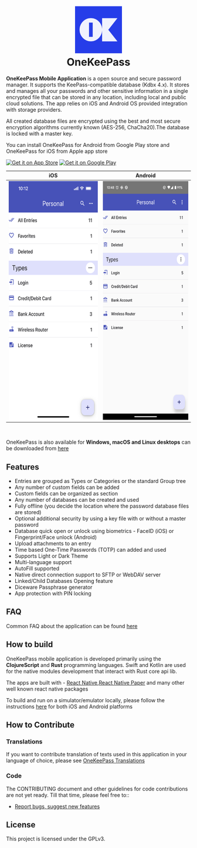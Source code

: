 <h1 align="center">
  <img src="./android/app/src/main/res/mipmap-xxxhdpi/ic_launcher.png" alt="OneKeePass" width="128" />
  <br>
  <div>OneKeePass</div>
</h1>

**OneKeePass Mobile Application** is a open source and secure password manager. It supports the KeePass-compatible database (Kdbx 4.x). It stores and manages all your passwords and other sensitive information in a single encrypted file that can be stored in any location, including local and public cloud solutions. The app relies on iOS and Android OS provided integration with storage providers.  


All created database files are encrypted using the best and most secure encryption algorithms currently known (AES-256, ChaCha20).The database is locked with a master key.

You can install OneKeePass for Android from Google Play store and OneKeePass for iOS from Apple app store

<a href="https://apps.apple.com/us/app/onekeepass-password-manager/id6448712640" target="_blank"><img alt="Get it on App Store" src="https://imgur.com/GdGqPMY.png" width="153" height="46"></a>
<a href="https://play.google.com/store/apps/details?id=com.onekeepassmobile" target="_blank"><img alt="Get it on Google Play" src="https://imgur.com/YQzmZi9.png" width="153" height="46"></a> 

| iOS  | Android |
| ------------- | ------------- |
| <img src="./screenshots/i_entrytypescat.png" alt="" width="325" height="650" /> | <img src="./screenshots/a_entrytypescat.png" alt="" width="300" height="650" />|

<br>

OneKeePass is also available for **Windows, macOS and Linux desktops** can be downloaded from [here](https://github.com/OneKeePass/desktop/releases)

## Features
- Entries are grouped as Types or Categories or the standard Group tree
- Any number of custom fields can be added
- Custom fields can be organized as section
- Any number of databases can be created and used
- Fully offline (you decide the location where the password database files are stored)
- Optional additional security by using a key file with or without a master password
- Database quick open or unlock using biometrics - FaceID (iOS) or Fingerprint/Face unlock (Android)
- Upload attachments to an entry
- Time based One-Time Passwords (TOTP) can added and used
- Supports Light or Dark Theme
- Multi-language support
- AutoFill supported
- Native direct connection support to SFTP or WebDAV server
- Linked/Child Databases Opening feature
- Diceware Passphrase generator
- App protection with PIN locking



## FAQ
Common FAQ about the application can be found [here](./docs/FAQ.md)

## How to build

OneKeePass mobile application is developed primarily using the **ClojureScript** and **Rust** programming languages. Swift and Kotlin are used for the native modules development that interact with Rust core api lib.

The apps are built with - [React Native](https://reactnative.dev/),[React Native Paper](https://reactnativepaper.com/) and many other well known react native packages 

To build and run on a simulator/emulator locally, please follow the instructions [here](./docs/BUILD.md) for both iOS and Android platforms

## How to Contribute

### Translations

If you want to contribute translation of texts used in this application in your language of choice, please see [OneKeePass Translations](https://github.com/OneKeePass/onekeepass-translations)

### Code
The CONTRIBUTING document and other guidelines for code contributions are not yet ready. Till that time, please feel free to::
- [Report bugs, suggest new features](https://github.com/OneKeePass/mobile/issues)

## License
This project is licensed under the GPLv3.
